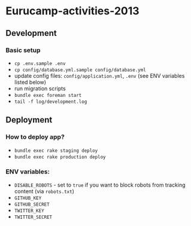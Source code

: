 # Eurucamp-activities-2013

## Development

### Basic setup

* `cp .env.sample .env`
* `cp config/database.yml.sample config/database.yml`
* update config files: `config/application.yml`, `.env` (see ENV variables listed below)
* run migration scripts
* `bundle exec foreman start`
* `tail -f log/development.log`

## Deployment

### How to deploy app?

* `bundle exec rake staging deploy`
* `bundle exec rake production deploy`

### **ENV** variables:

* `DISABLE_ROBOTS` - set to `true` if you want to block robots from tracking content (via `robots.txt`)
* `GITHUB_KEY`
* `GITHUB_SECRET`
* `TWITTER_KEY`
* `TWITTER_SECRET`



